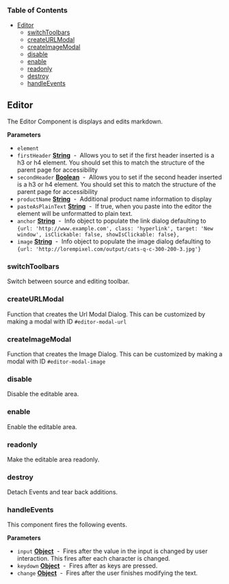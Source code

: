 <!-- Generated by documentation.js. Update this documentation by updating the source code. -->

### Table of Contents

-   [Editor](#editor)
    -   [switchToolbars](#switchtoolbars)
    -   [createURLModal](#createurlmodal)
    -   [createImageModal](#createimagemodal)
    -   [disable](#disable)
    -   [enable](#enable)
    -   [readonly](#readonly)
    -   [destroy](#destroy)
    -   [handleEvents](#handleevents)

## Editor

The Editor Component is displays and edits markdown.

**Parameters**

-   `element`  
-   `firstHeader` **[String](https://developer.mozilla.org/en-US/docs/Web/JavaScript/Reference/Global_Objects/String)**  -  Allows you to set if the first header inserted is a h3 or h4 element. You should set this to match the structure of the parent page for accessibility
-   `secondHeader` **[Boolean](https://developer.mozilla.org/en-US/docs/Web/JavaScript/Reference/Global_Objects/Boolean)**  -  Allows you to set if the second header inserted is a h3 or h4 element. You should set this to match the structure of the parent page for accessibility
-   `productName` **[String](https://developer.mozilla.org/en-US/docs/Web/JavaScript/Reference/Global_Objects/String)**  -  Additional product name information to display
-   `pasteAsPlainText` **[String](https://developer.mozilla.org/en-US/docs/Web/JavaScript/Reference/Global_Objects/String)**  -  If true, when you paste into the editor the element will be unformatted to plain text.
-   `anchor` **[String](https://developer.mozilla.org/en-US/docs/Web/JavaScript/Reference/Global_Objects/String)**  -  Info object to populate the link dialog defaulting to `{url: 'http://www.example.com', class: 'hyperlink', target: 'New window', isClickable: false, showIsClickable: false},`
-   `image` **[String](https://developer.mozilla.org/en-US/docs/Web/JavaScript/Reference/Global_Objects/String)**  -  Info object to populate the image dialog defaulting to `{url: 'http://lorempixel.com/output/cats-q-c-300-200-3.jpg'}`

### switchToolbars

Switch between source and editing toolbar.

### createURLModal

Function that creates the Url Modal Dialog. This can be customized by making a modal with ID `#editor-modal-url`

### createImageModal

Function that creates the Image Dialog. This can be customized by making a modal with ID `#editor-modal-image`

### disable

Disable the editable area.

### enable

Enable the editable area.

### readonly

Make the editable area readonly.

### destroy

Detach Events and tear back additions.

### handleEvents

This component fires the following events.

**Parameters**

-   `input` **[Object](https://developer.mozilla.org/en-US/docs/Web/JavaScript/Reference/Global_Objects/Object)**  -  Fires after the value in the input is changed by user interaction. This fires after each character is changed.
-   `keydown` **[Object](https://developer.mozilla.org/en-US/docs/Web/JavaScript/Reference/Global_Objects/Object)**  -  Fires after as keys are pressed.
-   `change` **[Object](https://developer.mozilla.org/en-US/docs/Web/JavaScript/Reference/Global_Objects/Object)**  -  Fires after the user finishes modifying the text.

